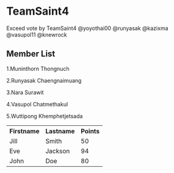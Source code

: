 # TeamSaint4
Exceed vote by TeamSaint4 @yoyothai00 @runyasak @kazixma @vasupol11 @knewrock
## Member List
1.Muninthorn Thongnuch

2.Runyasak Chaengnaimuang

3.Nara Surawit

4.Vasupol Chatmethakul

5.Wuttipong Khemphetjetsada

<table style="width:100%">
  <tr>
    <th>Firstname</th>
    <th>Lastname</th>		
    <th>Points</th>
  </tr>
  <tr>
    <td>Jill</td>
    <td>Smith</td>		
    <td>50</td>
  </tr>
  <tr>
    <td>Eve</td>
    <td>Jackson</td>		
    <td>94</td>
  </tr>
  <tr>
    <td>John</td>
    <td>Doe</td>		
    <td>80</td>
  </tr>
</table>


